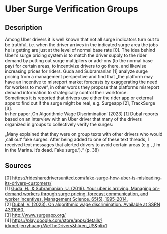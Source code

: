# Uber Surge Verification Groups

## Description

Among Uber drivers it is well known that not all surge indicators turn out to be truthful, i.e. when the driver arrives in the indicated surge area the jobs he is getting are just at the level of normal base rate [0]. The idea behind Uber’s surge pricing system is to match the driver supply to the rider demand by putting out surge multipliers or add-ons (to the normal base pay) for certain areas, to incentivize drivers to go there, and likewise increasing prices for riders. 
Guda and Subramanian [1] analyze surge pricing from a management perspective and find that „the platform may have an incentive to misreport market forecasts by exaggerating the need for workers to move“, in other words they propose that platforms misreport demand information to strategically control their workforce.  
Sometimes it is reported that drivers use either the rider app or external apps to find out if the surge might be real, e.g. Surgeapp [2], TrackSurge [3].   
In her paper ‚On Algorithmic Wage Discrimination‘ (2023) [1] Dubal reports based on an interview with an Uber driver that many of the drivers organized in groups to collectively verify the surges:   
  
„Many explained that they were on group texts with other drivers who would ‚call out‘ fake surges. After being added to one of these text threads, I received text messages that alerted drivers to avoid certain areas (e.g., ‚I’m in the Marina. It’s dead. Fake surge.’).“ (p. 38)  

## Sources

[0] https://ridesharedriversunited.com/fake-surge-how-uber-is-misleading-its-drivers-customers/   
[1] [Guda, H., & Subramanian, U. (2019). Your uber is arriving: Managing on-demand workers through surge pricing, forecast communication, and worker incentives. Management Science, 65(5), 1995-2014.](https://doi.org/10.1287/mnsc.2018.3050)   
[2] [Dubal, V. (2023). On algorithmic wage discrimination. Available at SSRN 4331080.](https://dx.doi.org/10.2139/ssrn.4331080)   
[3] http://www.surgeapp.org/   
[4] https://play.google.com/store/apps/details?id=net.jerryhuang.WeTheDrivers&hl=en_US&pli=1   
